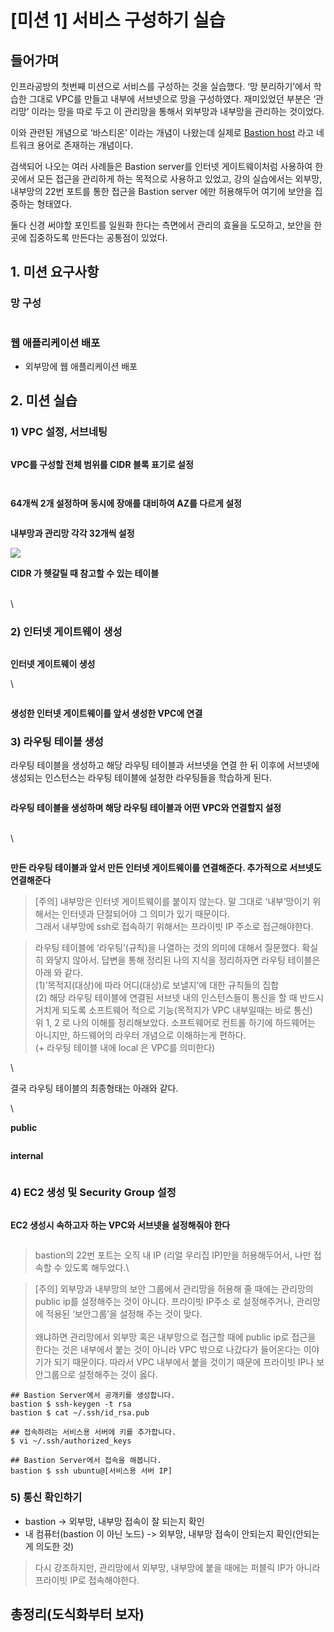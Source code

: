 # \[미션 1] 서비스 구성하기 실습

## 들어가며 <a href="#0" id="0"></a>

인프라공방의 첫번째 미션으로 서비스를 구성하는 것을 실습했다. ‘망 분리하기’에서 학습한 그대로 VPC를 만들고 내부에 서브넷으로 망을 구성하였다. 재미있었던 부분은 ‘관리망’ 이라는 망을 따로 두고 이 관리망을 통해서 외부망과 내부망을 관리하는 것이었다.

이와 관련된 개념으로 ‘바스티온’ 이라는 개념이 나왔는데 실제로 [Bastion host](https://en.wikipedia.org/wiki/Bastion\_host) 라고 네트워크 용어로 존재하는 개념이다.

검색되어 나오는 여러 사례들은 Bastion server를 인터넷 게이트웨이처럼 사용하여 한 곳에서 모든 접근을 관리하게 하는 목적으로 사용하고 있었고, 강의 실습에서는 외부망, 내부망의 22번 포트를 통한 접근을 Bastion server 에만 허용해두어 여기에 보안을 집중하는 형태였다.

둘다 신경 써야할 포인트를 일원화 한다는 측면에서 관리의 효율을 도모하고, 보안을 한 곳에 집중하도록 만든다는 공통점이 있었다.

## 1. 미션 요구사항 <a href="#1" id="1"></a>

### **망 구성**

<figure><img src="../../.gitbook/assets/image.png" alt=""><figcaption></figcaption></figure>



### **웹 애플리케이션 배포**

* 외부망에 웹 애플리케이션 배포



## 2. 미션 실습 <a href="#2" id="2"></a>

### **1) VPC 설정, 서브네팅**

<figure><img src="../../.gitbook/assets/K-001 (1).png" alt=""><figcaption></figcaption></figure>

**VPC를 구성할 전체 범위를 CIDR 블록 표기로 설정**



<figure><img src="../../.gitbook/assets/K-002 (3).png" alt=""><figcaption></figcaption></figure>

<figure><img src="../../.gitbook/assets/K-003 (5).png" alt=""><figcaption></figcaption></figure>

**64개씩 2개 설정하며 동시에 장애를 대비하여 AZ를 다르게 설정**



<figure><img src="../../.gitbook/assets/K-001 (2).png" alt=""><figcaption></figcaption></figure>

**내부망과 관리망 각각 32개씩 설정**



![](<../../.gitbook/assets/K-002 (2).png>)

**CIDR 가 헷갈릴 때 참고할 수 있는 테이블**

\
\


### **2) 인터넷 게이트웨이 생성**



<figure><img src="../../.gitbook/assets/K-003 (4).png" alt=""><figcaption></figcaption></figure>

**인터넷 게이트웨이 생성**

\


<figure><img src="../../.gitbook/assets/image (28).png" alt=""><figcaption></figcaption></figure>

**생성한 인터넷 게이트웨이를 앞서 생성한 VPC에 연결**



### **3) 라우팅 테이블 생성**

라우팅 테이블을 생성하고 해당 라우팅 테이블과 서브넷을 연결 한 뒤 이후에 서브넷에 생성되는 인스턴스는 라우팅 테이블에 설정한 라우팅들을 학습하게 된다.



<figure><img src="../../.gitbook/assets/image (20).png" alt=""><figcaption></figcaption></figure>

**라우팅 테이블을 생성하며 해당 라우팅 테이블과 어떤 VPC와 연결할지 설정**

\
\


<figure><img src="../../.gitbook/assets/image (5).png" alt=""><figcaption></figcaption></figure>

**만든 라우팅 테이블과 앞서 만든 인터넷 게이트웨이를 연결해준다. 추가적으로 서브넷도 연결해준다**



> \[주의] 내부망은 인터넷 게이트웨이를 붙이지 않는다. 말 그대로 ‘내부’망이기 위해서는 인터넷과 단절되어야 그 의미가 있기 때문이다.\
> 그래서 내부망에 ssh로 접속하기 위해서는 프라이빗 IP 주소로 접근해야한다.



> 라우팅 테이블에 ‘라우팅’(규칙)을 나열하는 것의 의미에 대해서 질문했다. 확실히 와닿지 않아서. 답변을 통해 정리된 나의 지식을 정리하자면 라우팅 테이블은 아래 와 같다.\
> (1)’목적지(대상)에 따라 어디(대상)로 보낼지’에 대한 규칙들의 집합\
> (2) 해당 라우팅 테이블에 연결된 서브넷 내의 인스턴스들이 통신을 할 때 반드시 거치게 되도록 소프트웨어 적으로 기능(목적지가 VPC 내부일때는 바로 통신)\
> 위 1, 2 로 나의 이해를 정리해보았다. 소프트웨어로 컨트롤 하기에 하드웨어는 아니지만, 하드웨어의 라우터 개념으로 이해하는게 편하다.\
> (+ 라우팅 테이블 내에 local 은 VPC를 의미한다)

\


결국 라우팅 테이블의 최종형태는 아래와 같다.

\


**public**

<figure><img src="../../.gitbook/assets/image (10).png" alt=""><figcaption></figcaption></figure>

**internal**

<figure><img src="../../.gitbook/assets/image (12).png" alt=""><figcaption></figcaption></figure>



### **4) EC2 생성 및 Security Group 설정**

<figure><img src="../../.gitbook/assets/image (23).png" alt=""><figcaption></figcaption></figure>

**EC2 생성시 속하고자 하는 VPC와 서브넷을 설정해줘야 한다**



<figure><img src="../../.gitbook/assets/image (22).png" alt=""><figcaption></figcaption></figure>

> bastion의 22번 포트는 오직 내 IP (리얼 우리집 IP)만을 허용해두어서, 나만 접속할 수 있도록 해두었다.\
>

> \[주의] 외부망과 내부망의 보안 그룹에서 관리망을 허용해 줄 때에는 관리망의 public ip를 설정해주는 것이 아니다. 프라이빗 IP주소 로 설정해주거나, 관리망에 적용된 ‘보안그룹’을 설정해 주는 것이 맞다.\
> \
> 왜냐하면 관리망에서 외부망 혹은 내부망으로 접근할 때에 public ip로 접근을 한다는 것은 내부에서 붙는 것이 아니라 VPC 밖으로 나갔다가 들어온다는 이야기가 되기 때문이다. 따라서 VPC 내부에서 붙을 것이기 때문에 프라이빗 IP나 보안그룹으로 설정해주는 것이 옳다.



```
## Bastion Server에서 공개키를 생성합니다.
bastion $ ssh-keygen -t rsa
bastion $ cat ~/.ssh/id_rsa.pub

## 접속하려는 서비스용 서버에 키를 추가합니다.
$ vi ~/.ssh/authorized_keys

## Bastion Server에서 접속을 해봅니다.
bastion $ ssh ubuntu@[서비스용 서버 IP]
```



### **5) 통신 확인하기**

* bastion -> 외부망, 내부망 접속이 잘 되는지 확인
* 내 컴퓨터(bastion 이 아닌 노드) -> 외부망, 내부망 접속이 안되는지 확인(안되는게 의도한 것)

> 다시 강조하지만, 관리망에서 외부망, 내부망에 붙을 때에는 퍼블릭 IP가 아니라 프라이빗 IP로 접속해야한다.



## 총정리(도식화부터 보자) <a href="#undefined" id="undefined"></a>

<figure><img src="../../.gitbook/assets/mission1-final.jpeg" alt=""><figcaption></figcaption></figure>
